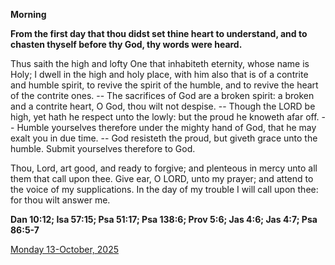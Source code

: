 **Morning**

**From the first day that thou didst set thine heart to understand, and to chasten thyself before thy God, thy words were heard.**
 
Thus saith the high and lofty One that inhabiteth eternity, whose name is Holy; I dwell in the high and holy place, with him also that is of a contrite and humble spirit, to revive the spirit of the humble, and to revive the heart of the contrite ones. -- The sacrifices of God are a broken spirit: a broken and a contrite heart, O God, thou wilt not despise. -- Though the LORD be high, yet hath he respect unto the lowly: but the proud he knoweth afar off. -- Humble yourselves therefore under the mighty hand of God, that he may exalt you in due time. -- God resisteth the proud, but giveth grace unto the humble. Submit yourselves therefore to God.
 
Thou, Lord, art good, and ready to forgive; and plenteous in mercy unto all them that call upon thee. Give ear, O LORD, unto my prayer; and attend to the voice of my supplications. In the day of my trouble I will call upon thee: for thou wilt answer me.  

**Dan 10:12; Isa 57:15; Psa 51:17; Psa 138:6; Prov 5:6; Jas 4:6; Jas 4:7; Psa 86:5-7**

[Monday 13-October, 2025](https://t.me/daily_light)
